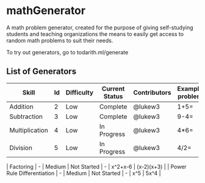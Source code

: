 # mathGenerator
A math problem generator, created for the purpose of giving self-studying students and teaching organizations the means to easily get access to random math problems to suit their needs.

To try out generators, go to todarith.ml/generate

## List of Generators

| Skill                      | Id   | Difficulty    | Current Status | Contributors | Example problem | Example Solution  |
|----------------------------|------|---------------|----------------|--------------|-----------------|-------------------|
| Addition                   | 2    | Low           | Complete       | @lukew3      | 1+5=            | 6                 |
| Subtraction                | 3    | Low           | Complete       | @lukew3      | 9-4=            | 5                 |
| Multiplication             | 4    | Low           | In Progress    | @lukew3      | 4*6=            | 24                |
| Division                   | 5    | Low           | In Progress    | @lukew3      | 4/2=            | 2                 |

| Factoring                  | -    | Medium        | Not Started    | -            | x^2+x-6         | (x-2)(x+3)        |
| Power Rule Differentiation | -    | Medium        | Not Started    | -            | x^5             | 5x^4              |
